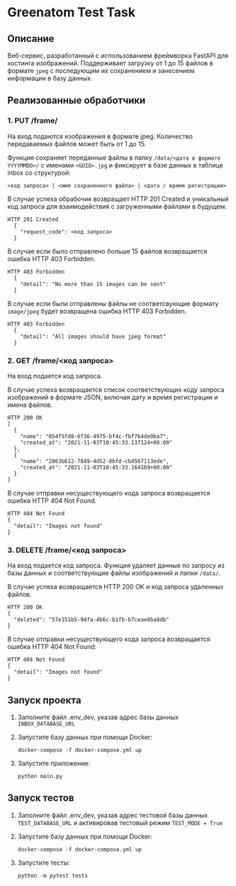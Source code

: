 # Greenatom Test Task

## Описание

Веб-сервис, разработанный с использованием фреймворка FastAPI для хостинга изображений. Поддерживает загрузку от 1 до 15
файлов в формате
`jpeg` c последующим их сохранением и занесением информации в базу данных.

## Реализованные обработчики

### 1. PUT /frame/

На вход подаются изображения в формате jpeg. Количество передаваемых файлов может быть от 1 до 15.

Функция сохраняет переданные файлы в папку `/data/<дата в формате YYYYMMDD>/` с именами `<GUID>.jpg` и фиксирует в базе
данных в таблице inbox со структурой:

`<код запроса> | <имя сохраненного файла> | <дата / время регистрации>`

В случае успеха обрабочик возвращает HTTP 201 Created и уникальный код запроса для взаимодействия с загруженными файлами
в будущем.

    HTTP 201 Created
      {
        "request_code": <код запроса>
      }

В случае если было отправлено больше 15 файлов возвращается ошибка HTTP 403 Forbidden.

    HTTP 403 Forbidden
      {
        "detail": "No more than 15 images can be sent"
      }

В случае если были отправлены файлы не соответсвующие формату `image/jpeg` будет возвращена ошибка HTTP 403 Forbidden.

    HTTP 403 Forbidden
      {
        "detail": "All images should have jpeg format"
      }

### 2. GET /frame/<код запроса>

На вход подается код запроса.

В случае успеха возвращается список соответствующих коду запроса изображений в формате JSON, включая дату и время
регистрации и имена файлов.

    HTTP 200 OK
    [
      {
        "name": "054f5fd8-6f36-4975-bf4c-fbf7b4de0ba7",
        "created_at": "2021-11-03T10:45:33.137124+00:00"
      },
      {
        "name": "2863b612-7849-4d52-8bfd-cb4567113ede",
        "created_at": "2021-11-03T10:45:33.164169+00:00"
      }
    ]

В случае отправки несуществующего кода запроса возвращается ошибка HTTP 404 Not Found.

    HTTP 404 Not Found
    {
      "detail": "Images not found"
    }

### 3. DELETE /frame/<код запроса>

На вход подается код запроса. Функция удаляет данные по запросу из базы данных и соответствующие файлы изображений и
папки `/data/`.

В случае успеха возвращается HTTP 200 OK и код запроса удаленных файлов.

    HTTP 200 OK
    {
      "deleted": "57e151b5-94fa-4b6c-b1fb-b7ceae8ba8db"
    }

В случае отправки несуществующего кода запроса возвращается ошибка HTTP 404 Not Found:

    HTTP 404 Not Found
    {
      "detail": "Images not found"
    }

## Запуск проекта

1. Заполните файл .env_dev, указав адрес базы данных `INBOX_DATABASE_URL`
2. Запустите базу данных при помощи Docker:

   `docker-compose -f docker-compose.yml up`
3. Запустите приложение:

   `python main.py`

## Запуск тестов

1. Заполните файл .env_dev, указав адрес тестовой базы данных `TEST_DATABASE_URL` и активировав тестовый
   режим `TEST_MODE = True`

2. Запустите базу данных при помощи Docker:

   `docker-compose -f docker-compose.yml up`

3. Запустите тесты:

   `python -m pytest tests`


